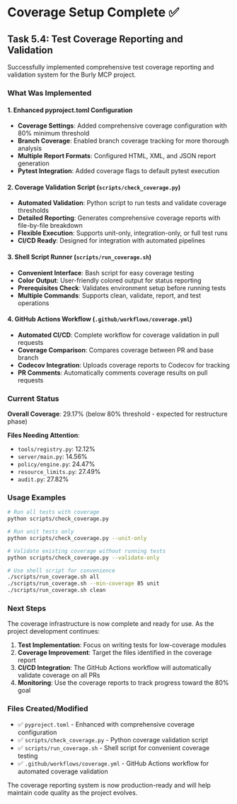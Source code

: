 # Coverage Setup Complete ✅

## Task 5.4: Test Coverage Reporting and Validation

Successfully implemented comprehensive test coverage reporting and validation system for the Burly MCP project.

### What Was Implemented

#### 1. Enhanced pyproject.toml Configuration
- **Coverage Settings**: Added comprehensive coverage configuration with 80% minimum threshold
- **Branch Coverage**: Enabled branch coverage tracking for more thorough analysis
- **Multiple Report Formats**: Configured HTML, XML, and JSON report generation
- **Pytest Integration**: Added coverage flags to default pytest execution

#### 2. Coverage Validation Script (`scripts/check_coverage.py`)
- **Automated Validation**: Python script to run tests and validate coverage thresholds
- **Detailed Reporting**: Generates comprehensive coverage reports with file-by-file breakdown
- **Flexible Execution**: Supports unit-only, integration-only, or full test runs
- **CI/CD Ready**: Designed for integration with automated pipelines

#### 3. Shell Script Runner (`scripts/run_coverage.sh`)
- **Convenient Interface**: Bash script for easy coverage testing
- **Color Output**: User-friendly colored output for status reporting
- **Prerequisites Check**: Validates environment setup before running tests
- **Multiple Commands**: Supports clean, validate, report, and test operations

#### 4. GitHub Actions Workflow (`.github/workflows/coverage.yml`)
- **Automated CI/CD**: Complete workflow for coverage validation in pull requests
- **Coverage Comparison**: Compares coverage between PR and base branch
- **Codecov Integration**: Uploads coverage reports to Codecov for tracking
- **PR Comments**: Automatically comments coverage results on pull requests

### Current Status

**Overall Coverage**: 29.17% (below 80% threshold - expected for restructure phase)

**Files Needing Attention**:
- `tools/registry.py`: 12.12%
- `server/main.py`: 14.56%
- `policy/engine.py`: 24.47%
- `resource_limits.py`: 27.49%
- `audit.py`: 27.82%

### Usage Examples

```bash
# Run all tests with coverage
python scripts/check_coverage.py

# Run unit tests only
python scripts/check_coverage.py --unit-only

# Validate existing coverage without running tests
python scripts/check_coverage.py --validate-only

# Use shell script for convenience
./scripts/run_coverage.sh all
./scripts/run_coverage.sh --min-coverage 85 unit
./scripts/run_coverage.sh clean
```

### Next Steps

The coverage infrastructure is now complete and ready for use. As the project development continues:

1. **Test Implementation**: Focus on writing tests for low-coverage modules
2. **Coverage Improvement**: Target the files identified in the coverage report
3. **CI/CD Integration**: The GitHub Actions workflow will automatically validate coverage on all PRs
4. **Monitoring**: Use the coverage reports to track progress toward the 80% goal

### Files Created/Modified

- ✅ `pyproject.toml` - Enhanced with comprehensive coverage configuration
- ✅ `scripts/check_coverage.py` - Python coverage validation script
- ✅ `scripts/run_coverage.sh` - Shell script for convenient coverage testing
- ✅ `.github/workflows/coverage.yml` - GitHub Actions workflow for automated coverage validation

The coverage reporting system is now production-ready and will help maintain code quality as the project evolves.